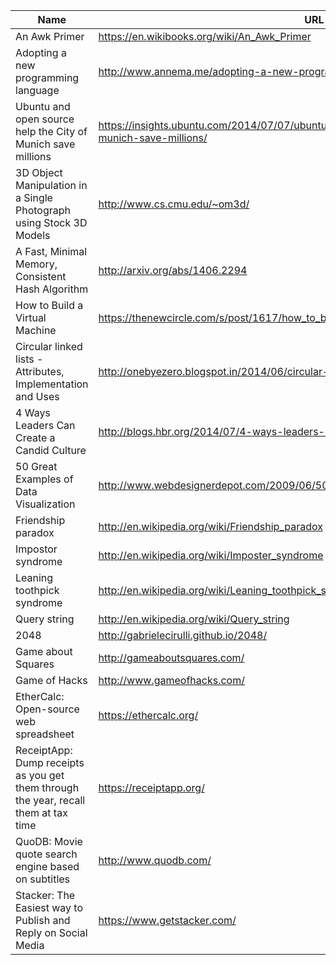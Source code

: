 Name|URL|Tags
----|---|----
An Awk Primer|https://en.wikibooks.org/wiki/An_Awk_Primer|Technical,Unix
Adopting a new programming language|http://www.annema.me/adopting-a-new-programming-language|Technical
Ubuntu and open source help the City of Munich save millions|https://insights.ubuntu.com/2014/07/07/ubuntu-and-open-source-help-the-city-of-munich-save-millions/|Technical
3D Object Manipulation in a Single Photograph using Stock 3D Models|http://www.cs.cmu.edu/~om3d/|Technical,DR
A Fast, Minimal Memory, Consistent Hash Algorithm|http://arxiv.org/abs/1406.2294|Technical,DR
How to Build a Virtual Machine|https://thenewcircle.com/s/post/1617/how_to_build_a_virtual_machine_terrence_parr_video|Technical,TLDR
Circular linked lists - Attributes, Implementation and Uses|http://onebyezero.blogspot.in/2014/06/circular-linked-lists-attributes.html|Technical,DR
4 Ways Leaders Can Create a Candid Culture|http://blogs.hbr.org/2014/07/4-ways-leaders-can-create-a-candid-culture/|General,HBR,DR
50 Great Examples of Data Visualization|http://www.webdesignerdepot.com/2009/06/50-great-examples-of-data-visualization/|General
Friendship paradox|http://en.wikipedia.org/wiki/Friendship_paradox|General,Wikipedia,DR
Impostor syndrome|http://en.wikipedia.org/wiki/Imposter_syndrome|General,Wikipedia,DR
Leaning toothpick syndrome|http://en.wikipedia.org/wiki/Leaning_toothpick_syndrome|Technical,Wikipedia
Query string|http://en.wikipedia.org/wiki/Query_string|Technical,Wikipedia
2048|http://gabrielecirulli.github.io/2048/|App_Games
Game about Squares|http://gameaboutsquares.com/|App_Games
Game of Hacks|http://www.gameofhacks.com/|Apps,DR
EtherCalc: Open-source web spreadsheet|https://ethercalc.org/|Apps
ReceiptApp: Dump receipts as you get them through the year, recall them at tax time|https://receiptapp.org/|Apps
QuoDB: Movie quote search engine based on subtitles|http://www.quodb.com/|Apps
Stacker: The Easiest way to Publish and Reply on Social Media|https://www.getstacker.com/|Apps
